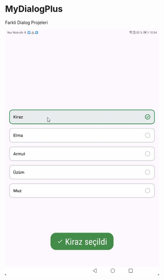 # MyDialogPlus
Farkli Dialog Projeleri


![Screenshot](https://github.com/kaplanerkan/CustomRadioButtonsXml/blob/main/custom_radio_buttons.jpg)